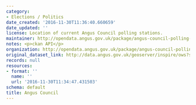 ```yaml
---
category:
- Elections / Politics
date_created: '2016-11-30T11:36:40.660659'
date_updated: ''
license: Location of current Angus Council polling stations.
maintainer: http://opendata.angus.gov.uk/package/angus-council-polling-stations
notes: <p>ckan API</p>
organization: http://opendata.angus.gov.uk/package/angus-council-polling-stations
original_dataset_link: http://data.angus.gov.uk/geoserver/inspire/ows?service=WFS&version=1.0.0&request=GetFeature&typeName=inspire:law_pollingstations&outputFormat=application%2Fjson&srsName=EPSG:3857
records: null
resources:
- format: ''
  name: ''
  url: '2016-11-30T11:34:47.431503'
schema: default
title: Angus Council
---
```

